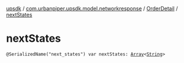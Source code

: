 [upsdk](../../index.md) / [com.urbanpiper.upsdk.model.networkresponse](../index.md) / [OrderDetail](index.md) / [nextStates](./next-states.md)

# nextStates

`@SerializedName("next_states") var nextStates: `[`Array`](https://kotlinlang.org/api/latest/jvm/stdlib/kotlin/-array/index.html)`<`[`String`](https://kotlinlang.org/api/latest/jvm/stdlib/kotlin/-string/index.html)`>`